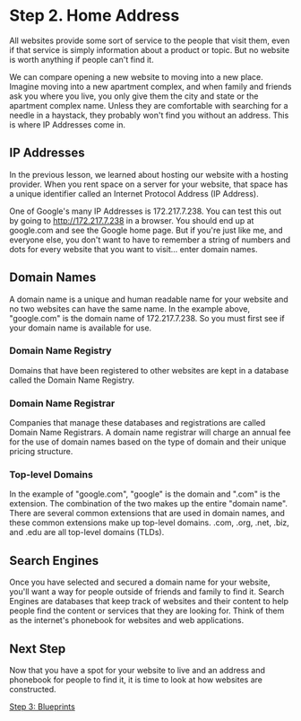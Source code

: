 # Step 2. Home Address

All websites provide some sort of service to the people that visit them, even if that service is simply information about a product or topic. But no website is worth anything if people can't find it.

We can compare opening a new website to moving into a new place. Imagine moving into a new apartment complex, and when family and friends ask you where you live, you only give them the city and state or the apartment complex name. Unless they are comfortable with searching for a needle in a haystack, they probably won't find you without an address. This is where IP Addresses come in.

## IP Addresses
In the previous lesson, we learned about hosting our website with a hosting provider. When you rent space on a server for your website, that space has a unique identifier called an Internet Protocol Address (IP Address).

One of Google's many IP Addresses is 172.217.7.238. You can test this out by going to http://172.217.7.238 in a browser. You should end up at google.com and see the Google home page. But if you're just like me, and everyone else, you don't want to have to remember a string of numbers and dots for every website that you want to visit... enter domain names.

## Domain Names
A domain name is a unique and human readable name for your website and no two websites can have the same name. In the example above, "google.com" is the domain name of 172.217.7.238. So you must first see if your domain name is available for use.

### Domain Name Registry
Domains that have been registered to other websites are kept in a database called the Domain Name Registry. 

### Domain Name Registrar
Companies that manage these databases and registrations are called Domain Name Registrars. A domain name registrar will charge an annual fee for the use of domain names based on the type of domain and their unique pricing structure.

### Top-level Domains
In the example of "google.com", "google" is the domain and ".com" is the extension. The combination of the two makes up the entire "domain name". There are several common extensions that are used in domain names, and these common extensions make up top-level domains. .com, .org, .net, .biz, and .edu are all top-level domains (TLDs).

## Search Engines
Once you have selected and secured a domain name for your website, you'll want a way for people outside of friends and family to find it. Search Engines are databases that keep track of websites and their content to help people find the content or services that they are looking for. Think of them as the internet's phonebook for websites and web applications.

## Next Step
Now that you have a spot for your website to live and an address and phonebook for people to find it, it is time to look at how websites are constructed.

[Step 3: Blueprints](../architecture/)  
